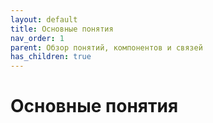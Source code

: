 ```yaml
---
layout: default
title: Основные понятия
nav_order: 1
parent: Обзор понятий, компонентов и связей
has_children: true
---
```


Основные понятия
=====================

